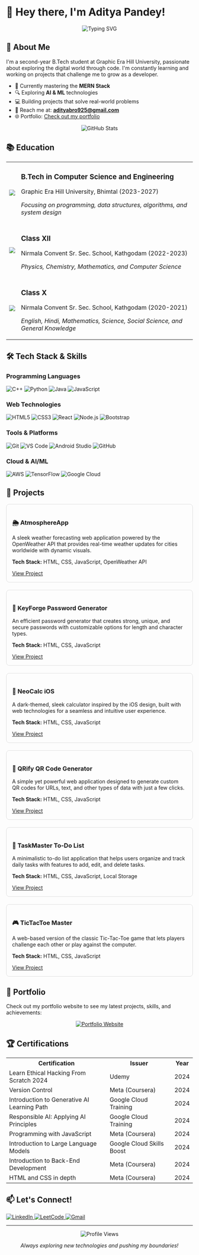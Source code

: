 # 👋 Hey there, I'm Aditya Pandey!

<p align="center">
  <img src="https://readme-typing-svg.herokuapp.com?font=Fira+Code&pause=1000&color=0A66C2&center=true&vCenter=true&width=435&lines=B.Tech+CSE+Student;Full+Stack+Developer;AI+%26+ML+Enthusiast;Problem+Solver+%7C+Tech+Explorer" alt="Typing SVG" />
</p>

## 🧠 About Me

I'm a second-year B.Tech student at Graphic Era Hill University, passionate about exploring the digital world through code. I'm constantly learning and working on projects that challenge me to grow as a developer.

- 🌱 Currently mastering the **MERN Stack**
- 🔍 Exploring **AI & ML** technologies
- 💻 Building projects that solve real-world problems
- 📧 Reach me at: **adityabro925@gmail.com**
- 🌐 Portfolio: [Check out my portfolio](https://adityapandey-dev.github.io/)

<p align="center">
  <img src="https://github-readme-stats.vercel.app/api?username=adityapandey-dev&show_icons=true&theme=tokyonight" alt="GitHub Stats" />
</p>



## 📚 Education

<table>
  <tr>
    <td><img src="https://img.icons8.com/color/48/000000/graduation-cap.png"/></td>
    <td>
      <h3>B.Tech in Computer Science and Engineering</h3>
      <p>Graphic Era Hill University, Bhimtal (2023-2027)</p>
      <p><em>Focusing on programming, data structures, algorithms, and system design</em></p>
    </td>
  </tr>
  <tr>
    <td><img src="https://img.icons8.com/color/48/000000/school.png"/></td>
    <td>
      <h3>Class XII</h3>
      <p>Nirmala Convent Sr. Sec. School, Kathgodam (2022-2023)</p>
      <p><em>Physics, Chemistry, Mathematics, and Computer Science</em></p>
    </td>
  </tr>
  <tr>
    <td><img src="https://img.icons8.com/color/48/000000/book.png"/></td>
    <td>
      <h3>Class X</h3>
      <p>Nirmala Convent Sr. Sec. School, Kathgodam (2020-2021)</p>
      <p><em>English, Hindi, Mathematics, Science, Social Science, and General Knowledge</em></p>
    </td>
  </tr>
</table>

## 🛠️ Tech Stack & Skills

<h3>Programming Languages</h3>
<p>
  <img src="https://img.shields.io/badge/C%2B%2B-00599C?style=for-the-badge&logo=c%2B%2B&logoColor=white" alt="C++" />
  <img src="https://img.shields.io/badge/Python-3776AB?style=for-the-badge&logo=python&logoColor=white" alt="Python" />
  <img src="https://img.shields.io/badge/Java-ED8B00?style=for-the-badge&logo=java&logoColor=white" alt="Java" />
  <img src="https://img.shields.io/badge/JavaScript-F7DF1E?style=for-the-badge&logo=javascript&logoColor=black" alt="JavaScript" />
</p>

<h3>Web Technologies</h3>
<p>
  <img src="https://img.shields.io/badge/HTML5-E34F26?style=for-the-badge&logo=html5&logoColor=white" alt="HTML5" />
  <img src="https://img.shields.io/badge/CSS3-1572B6?style=for-the-badge&logo=css3&logoColor=white" alt="CSS3" />
  <img src="https://img.shields.io/badge/React-20232A?style=for-the-badge&logo=react&logoColor=61DAFB" alt="React" />
  <img src="https://img.shields.io/badge/Node.js-43853D?style=for-the-badge&logo=node.js&logoColor=white" alt="Node.js" />
  <img src="https://img.shields.io/badge/Bootstrap-563D7C?style=for-the-badge&logo=bootstrap&logoColor=white" alt="Bootstrap" />
</p>

<h3>Tools & Platforms</h3>
<p>
  <img src="https://img.shields.io/badge/Git-F05032?style=for-the-badge&logo=git&logoColor=white" alt="Git" />
  <img src="https://img.shields.io/badge/VS_Code-0078D4?style=for-the-badge&logo=visual%20studio%20code&logoColor=white" alt="VS Code" />
  <img src="https://img.shields.io/badge/Android_Studio-3DDC84?style=for-the-badge&logo=android-studio&logoColor=white" alt="Android Studio" />
  <img src="https://img.shields.io/badge/github-%23121011.svg?style=for-the-badge&logo=github&logoColor=white" alt="GitHub" />
</p>

<h3>Cloud & AI/ML</h3>
<p>
  <img src="https://img.shields.io/badge/AWS-%23FF9900.svg?style=for-the-badge&logo=amazon-aws&logoColor=white" alt="AWS" />
  <img src="https://img.shields.io/badge/TensorFlow-%23FF6F00.svg?style=for-the-badge&logo=TensorFlow&logoColor=white" alt="TensorFlow" />
  <img src="https://img.shields.io/badge/Google%20Cloud-4285F4?style=for-the-badge&logo=google-cloud&logoColor=white" alt="Google Cloud" />
</p>

## 🚀 Projects

<div>

<div style="border: 1px solid #ddd; border-radius: 8px; padding: 15px; margin-bottom: 20px;">
  <h3>🌦️ AtmosphereApp</h3>
  <p>A sleek weather forecasting web application powered by the OpenWeather API that provides real-time weather updates for cities worldwide with dynamic visuals.</p>
  <p><strong>Tech Stack:</strong> HTML, CSS, JavaScript, OpenWeather API</p>
  <a href="https://github.com/Aditya2006p/AtmosphereApp" target="_blank">View Project</a>
</div>

<div style="border: 1px solid #ddd; border-radius: 8px; padding: 15px; margin-bottom: 20px;">
  <h3>🔐 KeyForge Password Generator</h3>
  <p>An efficient password generator that creates strong, unique, and secure passwords with customizable options for length and character types.</p>
  <p><strong>Tech Stack:</strong> HTML, CSS, JavaScript</p>
  <a href="https://github.com/Aditya2006p/KeyForge-Secure-Password-Generator" target="_blank">View Project</a>
</div>

<div style="border: 1px solid #ddd; border-radius: 8px; padding: 15px; margin-bottom: 20px;">
  <h3>🧮 NeoCalc iOS</h3>
  <p>A dark-themed, sleek calculator inspired by the iOS design, built with web technologies for a seamless and intuitive user experience.</p>
  <p><strong>Tech Stack:</strong> HTML, CSS, JavaScript</p>
  <a href="https://github.com/Aditya2006p/NeoCalc-iOS" target="_blank">View Project</a>
</div>

<div style="border: 1px solid #ddd; border-radius: 8px; padding: 15px; margin-bottom: 20px;">
  <h3>📱 QRify QR Code Generator</h3>
  <p>A simple yet powerful web application designed to generate custom QR codes for URLs, text, and other types of data with just a few clicks.</p>
  <p><strong>Tech Stack:</strong> HTML, CSS, JavaScript</p>
  <a href="https://github.com/Aditya2006p/QRify-QR-Code-Generator" target="_blank">View Project</a>
</div>

<div style="border: 1px solid #ddd; border-radius: 8px; padding: 15px; margin-bottom: 20px;">
  <h3>📝 TaskMaster To-Do List</h3>
  <p>A minimalistic to-do list application that helps users organize and track daily tasks with features to add, edit, and delete tasks.</p>
  <p><strong>Tech Stack:</strong> HTML, CSS, JavaScript, Local Storage</p>
  <a href="https://github.com/Aditya2006p/TaskMaster-To-Do-List" target="_blank">View Project</a>
</div>

<div style="border: 1px solid #ddd; border-radius: 8px; padding: 15px; margin-bottom: 20px;">
  <h3>🎮 TicTacToe Master</h3>
  <p>A web-based version of the classic Tic-Tac-Toe game that lets players challenge each other or play against the computer.</p>
  <p><strong>Tech Stack:</strong> HTML, CSS, JavaScript</p>
  <a href="https://github.com/Aditya2006p/TicTacToe-Master" target="_blank">View Project</a>
</div>

</div>

## 💼 Portfolio

Check out my portfolio website to see my latest projects, skills, and achievements:
<p align="center">
  <a href="https://theadityapandey.github.io/" target="_blank">
    <img src="https://img.shields.io/badge/Portfolio-4285F4?style=for-the-badge&logo=Google-chrome&logoColor=white" alt="Portfolio Website" />
  </a>
</p>

## 🏆 Certifications

<table>
  <tr>
    <th>Certification</th>
    <th>Issuer</th>
    <th>Year</th>
  </tr>
  <tr>
    <td>Learn Ethical Hacking From Scratch 2024</td>
    <td>Udemy</td>
    <td>2024</td>
  </tr>
  <tr>
    <td>Version Control</td>
    <td>Meta (Coursera)</td>
    <td>2024</td>
  </tr>
  <tr>
    <td>Introduction to Generative AI Learning Path</td>
    <td>Google Cloud Training</td>
    <td>2024</td>
  </tr>
  <tr>
    <td>Responsible AI: Applying AI Principles</td>
    <td>Google Cloud Training</td>
    <td>2024</td>
  </tr>
  <tr>
    <td>Programming with JavaScript</td>
    <td>Meta (Coursera)</td>
    <td>2024</td>
  </tr>
  <tr>
    <td>Introduction to Large Language Models</td>
    <td>Google Cloud Skills Boost</td>
    <td>2024</td>
  </tr>
  <tr>
    <td>Introduction to Back-End Development</td>
    <td>Meta (Coursera)</td>
    <td>2024</td>
  </tr>
  <tr>
    <td>HTML and CSS in depth</td>
    <td>Meta (Coursera)</td>
    <td>2024</td>
  </tr>
</table>

## 📫 Let's Connect!

<p>
  <a href="https://www.linkedin.com/in/aditya2006p/" target="_blank">
    <img src="https://img.shields.io/badge/LinkedIn-0077B5?style=for-the-badge&logo=linkedin&logoColor=white" alt="LinkedIn" />
  </a>
  <a href="https://leetcode.com/u/Adityapandey-dev/" target="_blank">
    <img src="https://img.shields.io/badge/LeetCode-FFA116?style=for-the-badge&logo=leetcode&logoColor=black" alt="LeetCode" />
  </a>
  <a href="mailto:adityabro925@gmail.com">
    <img src="https://img.shields.io/badge/Gmail-D14836?style=for-the-badge&logo=gmail&logoColor=white" alt="Gmail" />
  </a>
</p>

---

<p align="center">
  <img src="https://komarev.com/ghpvc/?username=aditya2006p&label=Profile%20views&color=0e75b6&style=flat" alt="Profile Views" />
</p>

<p align="center">
  <em>Always exploring new technologies and pushing my boundaries!</em>
</p>
